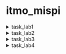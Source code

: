 # itmo_mispi

<!-- TABLE OF CONTENTS -->
<details>
  <summary>task_lab1</summary>
  <ol>
    Вариант №2005: Халабалу.Ру - Скидки, акции, распродажи и дисконт в Петербурге. Зачем ходить в поисках скидок и акций по городу, если можно зайти на наш сайт и узнать обо всем из первых рук - http://www.hullabaloo.ru/
    
Составить список требований, предъявляемых к разрабатываемому веб-сайту (в соответствии с вариантом). Требования должны делиться на следующие категории:
- Функциональные.
   * Требования пользователей сайта.
   * Требования владельцев сайта.
- Нефункциональные.
    
    
Требования необходимо оформить в соответствии с шаблонами RUP (документ SRS - Software Requirements Specification). Для каждого из требований нужно указать его атрибуты (в соответствии с методологией RUP), а также оценить и аргументировать приблизительное количество часов, требующихся на реализацию этого требования.

Для функциональных требований нужно составить UML UseCase-диаграммы, описывающие реализующие их прецеденты использования.

Вопросы к защите лабораторной работы:

- Методологии разработки ПО. Унифицированный процесс.
- Требования и их категоризация. Атрибуты требований.
- Язык UML.
- Прецеденты использования. UseCase-диаграммы - состав, виды связей.
  </ol>
</details>


<details>
  <summary>task_lab2</summary>
  <ol>
    PS: лабораторная работа выполнена не совсем по тз
![image](https://github.com/NastyaLush/itmo_mispi/assets/95052885/416c8330-c56d-43f5-b1a9-fe39e8935052)

Сконфигурировать в своём домашнем каталоге репозитории svn и git и загрузить в них начальную ревизию файлов с исходными кодами (в соответствии с выданным вариантом).

Воспроизвести последовательность команд для систем контроля версий svn и git, осуществляющих операции над исходным кодом, приведённые на блок-схеме.

При составлении последовательности команд необходимо учитывать следующие условия:

- Цвет элементов схемы указывает на пользователя, совершившего действие (красный - первый, синий - второй).
- Цифры над узлами - номер ревизии. Ревизии создаются последовательно.
- Необходимо разрешать конфликты между версиями, если они возникают.

Вопросы к защите лабораторной работы:
- Системы контроля версий - назначение, примеры решений.
- Ревизии и ветки.
- Основные операции над данными в системах контроля версий. Основные команды svn и git.
  </ol>
</details>

<details>
  <summary>task_lab3</summary>
  <ol>
    <a href="https://github.com/NastyaLush/itmo_web_jsf_3lab/tree/mispi3">Ссылка на реп</a>
    
    
Написать сценарий для утилиты Apache Ant, реализующий компиляцию, тестирование и упаковку в jar-архив кода проекта из лабораторной работы №3 по дисциплине "Веб-программирование".

Каждый этап должен быть выделен в отдельный блок сценария; все переменные и константы, используемые в сценарии, должны быть вынесены в отдельный файл параметров; MANIFEST.MF должен содержать информацию о версии и о запускаемом классе.

Cценарий должен реализовывать следующие цели (targets):

- **compile** -- компиляция исходных кодов проекта.
- **build** -- компиляция исходных кодов проекта и их упаковка в исполняемый jar-архив. Компиляцию исходных кодов реализовать посредством вызова цели compile.
- **clean** -- удаление скомпилированных классов проекта и всех временных файлов (если они есть).
- **test** -- запуск junit-тестов проекта. Перед запуском тестов необходимо осуществить сборку проекта (цель build).
- **xml** - валидация всех xml-файлов в проекте.
- **env** - осуществляет сборку и запуск программы в альтернативных окружениях; окружение задается версией java и набором аргументов виртуальной машины в файле параметров.


Вопросы к защите лабораторной работы:

- Тестирование ПО. Цель тестирования, виды тестирования.
- Модульное тестирование, основные принципы и используемые подходы.
- Пакет JUnit, основные API.
- Системы автоматической сборки. Назначение, принципы работы, примеры систем.
- Утилита make. Make-файлы, цели и правила.
- Утилита Ant. Сценарии сборки, цели и команды.

  </ol>
</details>

<details>
  <summary>task_lab4</summary>
  <ol>
    <a href="https://github.com/NastyaLush/itmo_web_jsf_3lab/tree/mispi4":>Ссылка на реп</a>
    
    
1. Для своей программы из лабораторной работы #3(смотри главную ветку) по дисциплине "Веб-программирование" реализовать:

+ MBean, считающий общее число установленных пользователем точек, а также число точек, попадающих в область. В случае, если координаты установленной пользователем точки вышли за пределы отображаемой области координатной плоскости, разработанный MBean должен отправлять оповещение об этом событии.
+ MBean, определяющий площадь получившейся фигуры.


2. С помощью утилиты JConsole провести мониторинг программы:

+ Снять показания MBean-классов, разработанных в ходе выполнения задания 1.
+ Определить версию Java Language Specification, реализуемую данной средой исполнения.


3. С помощью утилиты VisualVM провести мониторинг и профилирование программы:

+ Снять график изменения показаний MBean-классов, разработанных в ходе выполнения задания 1, с течением времени.
+ Определить имя потока, потребляющего наибольший процент времени CPU.


4. С помощью утилиты VisualVM и профилировщика IDE NetBeans, Eclipse или Idea локализовать и устранить проблемы с производительностью в программе. По результатам локализации и устранения проблемы необходимо составить отчёт, в котором должна содержаться следующая информация:

+ Описание выявленной проблемы.
+ Описание путей устранения выявленной проблемы.
+ Подробное (со скриншотами) описание алгоритма действий, который позволил выявить и локализовать проблему.
+ Студент должен обеспечить возможность воспроизведения процесса поиска и локализации проблемы по требованию преподавателя.


Вопросы к защите лабораторной работы:

+ Мониторинг и профилирование. Основные понятия. Отличия мониторинга от профилирования.
+ Инфраструктура для организации мониторинга и профилирования в составе JDK. JMX.
+ MBeans. Основные понятия. Архитектура фреймворка.
+ Утилита JConsole. Возможности, область применения.
+ Утилита Visual VM. Возможности, область применения.
+ Удалённый мониторинг и профилирование приложений на платформе Java.

  </ol>
</details>
